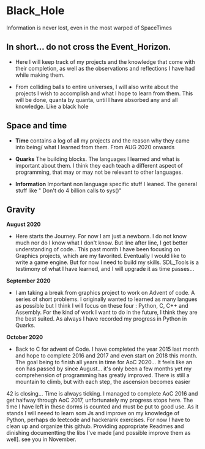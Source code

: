 # Black_Hole
Information is never lost, even in the most warped of SpaceTimes

## In short... do not cross the Event_Horizon.

- Here I will keep track of my projects and the knowledge that come with their completion, as well as the observations and reflections I have had while making them.

 - From colliding balls to entire universes, I will also write about the projects I wish to accomplish and what I hope to learn from them.
This will be done, quanta by quanta, until I have absorbed any and all knowledge.
Like a black hole

## Space and time

- **Time** contains a log of all my projects and the reason why they came into being/ what I learned from them. From AUG 2020 onwards

- **Quarks** The building blocks. The languages I learned and what is important about them. I think they each teach a different aspect of programming, that may or may not be relevant to other languages.

- **Information** Important non language specific stuff I leaned. The general stuff like " Don't do 4 billion calls to sys()"

## Gravity

**August 2020**

- Here starts the Journey. For now I am just a newborn. I do not know much nor do I know what I don't know. But line after line, I get better understanding of code.. 
This past month I have been focusing on Graphics projects, which are my favorited. Eventually I would like to write a game engine. But for now I need to build my skills.
SDL_Tools is a testimony of what I have learned, and I will upgrade it as time passes...

**September 2020**

- I am taking a break from graphics project to work on Advent of code. A series of short problems. I originally wanted to learned as many langues as possible but I think I will focus on these four : Python, C, C++ and Assembly. For the kind of work I want to do in the future, I think they are the best suited.
As always I have recorded my progress in Python in Quarks.

**October 2020**

- Back to C for advent of Code. I have completed the year 2015 last month and hope to complete 2016 and 2017 and even start on 2018 this month. The goal being to finish all years in time for AoC 2020...
It feels like an eon has passed by since August... it's only been a few months yet my comprehension of programming has greatly improved. There is still a mountain to climb, but with each step, the ascension becomes easier

42 is closing... Time is always ticking. I managed to complete AoC 2016 and get halfway through AoC 2017, unfortunately my progress stops here. The time I have left in these dorms is counted and must be put to good use. As it stands I will neeed to learn som Js and improve on my knowledge of Python, perhaps do leetcode and hackerank exercises. For now I have to clean up and organize this github. Providing appropriate Readmes and dinishing documentting  the libs I've made [and possible improve them as well]. see you in November.
